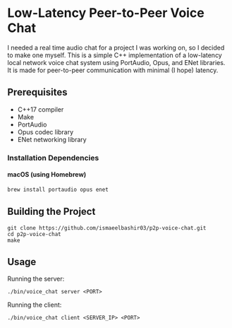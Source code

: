 # Low-Latency Peer-to-Peer Voice Chat

I needed a real time audio chat for a project I was working on, so I decided to make one myself. This is a simple C++ implementation of a low-latency local network voice chat system using PortAudio, Opus, and ENet libraries. It is made for peer-to-peer communication with minimal (I hope) latency.

## Prerequisites

- C++17 compiler
- Make
- PortAudio
- Opus codec library
- ENet networking library

### Installation Dependencies

#### macOS (using Homebrew)
```bash
brew install portaudio opus enet
```

## Building the Project
```
git clone https://github.com/ismaeelbashir03/p2p-voice-chat.git
cd p2p-voice-chat
make
```

## Usage
Running the server:
```
./bin/voice_chat server <PORT>
```

Running the client:
```
./bin/voice_chat client <SERVER_IP> <PORT>
```